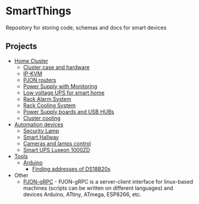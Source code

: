 # SmartThings

Repository for storing code, schemas and docs for smart devices

## Projects

- [Home Cluster](home-cluster)
  - [Cluster case and hardware](home-cluster/components/cluster-case-and-hardware)
  - [IP-KVM](home-cluster/components/ip-kvm)
  - [PJON routers](home-cluster/components/pjon-routers)
  - [Power Supply with Monitoring](home-cluster/components/ps-with-monitoring)
  - [Low voltage UPS for smart home](home-cluster/components/smart-low-voltage-ups)
  - [Rack Alarm System](home-cluster/components/rack-alarm)
  - [Rack Cooling System](home-cluster/components/rack-cooling)
  - [Power Supply boards and USB HUBs](home-cluster/components/power-supply-usb-hubs)
  - [Cluster cooling](home-cluster/components/cluster-cooling)
- [Automation devices](automation-devices)
  - [Security Lamp](automation-devices/security-lamp)
  - [Smart Hallway](automation-devices/smart-hallway)
  - [Cameras and lamps control](automation-devices/cameras-lamps-control)
  - [Smart UPS Luxeon 1000ZD](automation-devices/smart-ups-luxeon)
- [Tools](tools)
  - [Arduino](tools/arduino)
    - [Finding addresses of DS18B20s](tools/arduino/ds18b20-find-addr)
- Other
  - [PJON-gRPC](https://github.com/Halytskyi/PJON-gRPC) - PJON-gRPC is a server-client interface for linux-based machines (scripts can be written on different languages) and devices Arduino, ATtiny, ATmega, ESP8266, etc.

